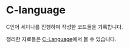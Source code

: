 # C-language

C언어 세미나를 진행하며 작성한 코드들을 기록합니다.

정리한 자료들은 
[C-Language](
https://leedongyeop.notion.site/C-Language-fafd98b2fac949d29160c374562790ba)에서 볼 수 있습니다.
